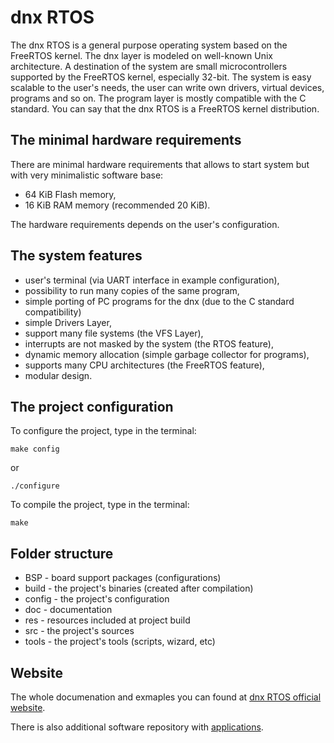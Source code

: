 # dnx RTOS

The dnx RTOS  is  a  general  purpose operating  system  based  on  the FreeRTOS
kernel. The dnx layer is modeled on  well-known Unix architecture. A destination
of  the  system  are  small  microcontrollers supported by the FreeRTOS kernel,
especially  32-bit. The system  is easy scalable to the user's needs,  the user
can write own drivers,  virtual devices, programs and so on. The program layer
is mostly compatible with the C standard. You can say that the dnx RTOS is a
FreeRTOS kernel distribution.

## The minimal hardware requirements
There are minimal hardware requirements that allows to start system but with
very minimalistic software base:
- 64 KiB Flash memory,
- 16 KiB RAM memory (recommended 20 KiB).

The hardware requirements depends on the user's configuration.

## The system features
- user's terminal (via UART interface in example configuration),
- possibility to run many copies of the same program,
- simple porting of PC programs for the dnx (due to the C standard compatibility)
- simple Drivers Layer,
- support many file systems (the VFS Layer),
- interrupts are not masked by the system (the RTOS feature),
- dynamic memory allocation (simple garbage collector for programs),
- supports many CPU architectures (the FreeRTOS feature),
- modular design.

## The project configuration
To configure the project, type in the terminal:
```
make config
```
or
```
./configure
```

To compile the project, type in the terminal:
```
make
```

## Folder structure
- BSP    - board support packages (configurations)
- build  - the project's binaries (created after compilation)
- config - the project's configuration
- doc    - documentation
- res    - resources included at project build
- src    - the project's sources
- tools  - the project's tools (scripts, wizard, etc)

## Website
The whole documenation and exmaples you can found at
[dnx RTOS official website](http://www.dnx-rtos.org).

There is also additional software repository with
[applications](https://github.com/devdnl/dnx-rtos-apps).
